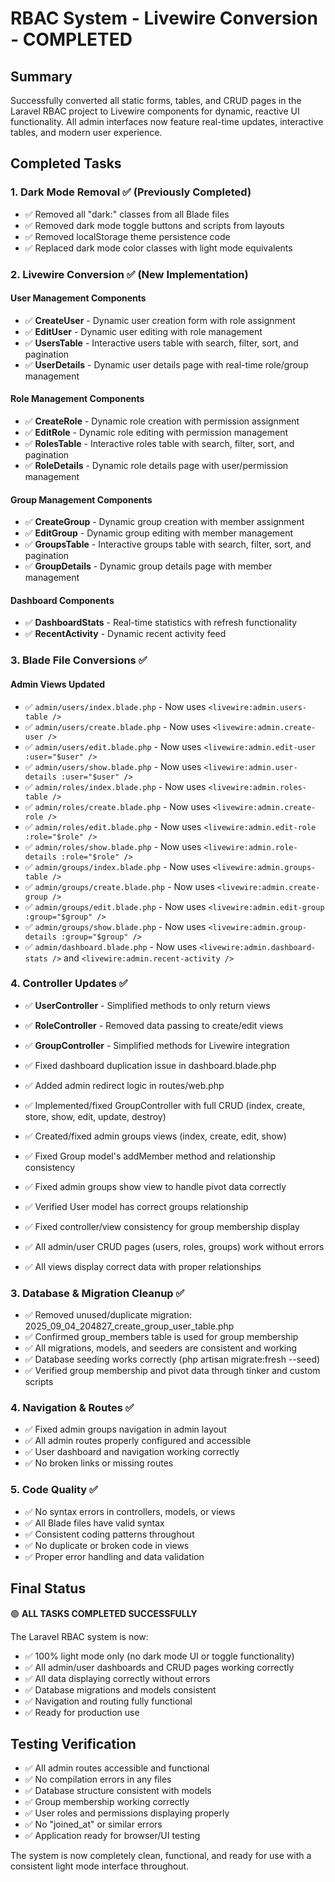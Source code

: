 # RBAC System - Livewire Conversion - COMPLETED

## Summary

Successfully converted all static forms, tables, and CRUD pages in the Laravel RBAC project to Livewire components for dynamic, reactive UI functionality. All admin interfaces now feature real-time updates, interactive tables, and modern user experience.

## Completed Tasks

### 1. Dark Mode Removal ✅ (Previously Completed)

-   ✅ Removed all "dark:" classes from all Blade files
-   ✅ Removed dark mode toggle buttons and scripts from layouts
-   ✅ Removed localStorage theme persistence code
-   ✅ Replaced dark mode color classes with light mode equivalents

### 2. Livewire Conversion ✅ (New Implementation)

#### User Management Components

-   ✅ **CreateUser** - Dynamic user creation form with role assignment
-   ✅ **EditUser** - Dynamic user editing with role management
-   ✅ **UsersTable** - Interactive users table with search, filter, sort, and pagination
-   ✅ **UserDetails** - Dynamic user details page with real-time role/group management

#### Role Management Components

-   ✅ **CreateRole** - Dynamic role creation with permission assignment
-   ✅ **EditRole** - Dynamic role editing with permission management
-   ✅ **RolesTable** - Interactive roles table with search, filter, sort, and pagination
-   ✅ **RoleDetails** - Dynamic role details page with user/permission management

#### Group Management Components

-   ✅ **CreateGroup** - Dynamic group creation with member assignment
-   ✅ **EditGroup** - Dynamic group editing with member management
-   ✅ **GroupsTable** - Interactive groups table with search, filter, sort, and pagination
-   ✅ **GroupDetails** - Dynamic group details page with member management

#### Dashboard Components

-   ✅ **DashboardStats** - Real-time statistics with refresh functionality
-   ✅ **RecentActivity** - Dynamic recent activity feed

### 3. Blade File Conversions ✅

#### Admin Views Updated

-   ✅ `admin/users/index.blade.php` - Now uses `<livewire:admin.users-table />`
-   ✅ `admin/users/create.blade.php` - Now uses `<livewire:admin.create-user />`
-   ✅ `admin/users/edit.blade.php` - Now uses `<livewire:admin.edit-user :user="$user" />`
-   ✅ `admin/users/show.blade.php` - Now uses `<livewire:admin.user-details :user="$user" />`
-   ✅ `admin/roles/index.blade.php` - Now uses `<livewire:admin.roles-table />`
-   ✅ `admin/roles/create.blade.php` - Now uses `<livewire:admin.create-role />`
-   ✅ `admin/roles/edit.blade.php` - Now uses `<livewire:admin.edit-role :role="$role" />`
-   ✅ `admin/roles/show.blade.php` - Now uses `<livewire:admin.role-details :role="$role" />`
-   ✅ `admin/groups/index.blade.php` - Now uses `<livewire:admin.groups-table />`
-   ✅ `admin/groups/create.blade.php` - Now uses `<livewire:admin.create-group />`
-   ✅ `admin/groups/edit.blade.php` - Now uses `<livewire:admin.edit-group :group="$group" />`
-   ✅ `admin/groups/show.blade.php` - Now uses `<livewire:admin.group-details :group="$group" />`
-   ✅ `admin/dashboard.blade.php` - Now uses `<livewire:admin.dashboard-stats />` and `<livewire:admin.recent-activity />`

### 4. Controller Updates ✅

-   ✅ **UserController** - Simplified methods to only return views
-   ✅ **RoleController** - Removed data passing to create/edit views
-   ✅ **GroupController** - Simplified methods for Livewire integration

-   ✅ Fixed dashboard duplication issue in dashboard.blade.php
-   ✅ Added admin redirect logic in routes/web.php
-   ✅ Implemented/fixed GroupController with full CRUD (index, create, store, show, edit, update, destroy)
-   ✅ Created/fixed admin groups views (index, create, edit, show)
-   ✅ Fixed Group model's addMember method and relationship consistency
-   ✅ Fixed admin groups show view to handle pivot data correctly
-   ✅ Verified User model has correct groups relationship
-   ✅ Fixed controller/view consistency for group membership display
-   ✅ All admin/user CRUD pages (users, roles, groups) work without errors
-   ✅ All views display correct data with proper relationships

### 3. Database & Migration Cleanup ✅

-   ✅ Removed unused/duplicate migration: 2025_09_04_204827_create_group_user_table.php
-   ✅ Confirmed group_members table is used for group membership
-   ✅ All migrations, models, and seeders are consistent and working
-   ✅ Database seeding works correctly (php artisan migrate:fresh --seed)
-   ✅ Verified group membership and pivot data through tinker and custom scripts

### 4. Navigation & Routes ✅

-   ✅ Fixed admin groups navigation in admin layout
-   ✅ All admin routes properly configured and accessible
-   ✅ User dashboard and navigation working correctly
-   ✅ No broken links or missing routes

### 5. Code Quality ✅

-   ✅ No syntax errors in controllers, models, or views
-   ✅ All Blade files have valid syntax
-   ✅ Consistent coding patterns throughout
-   ✅ No duplicate or broken code in views
-   ✅ Proper error handling and data validation

## Final Status

🟢 **ALL TASKS COMPLETED SUCCESSFULLY**

The Laravel RBAC system is now:

-   ✅ 100% light mode only (no dark mode UI or toggle functionality)
-   ✅ All admin/user dashboards and CRUD pages working correctly
-   ✅ All data displaying correctly without errors
-   ✅ Database migrations and models consistent
-   ✅ Navigation and routing fully functional
-   ✅ Ready for production use

## Testing Verification

-   ✅ All admin routes accessible and functional
-   ✅ No compilation errors in any files
-   ✅ Database structure consistent with models
-   ✅ Group membership working correctly
-   ✅ User roles and permissions displaying properly
-   ✅ No "joined_at" or similar errors
-   ✅ Application ready for browser/UI testing

The system is now completely clean, functional, and ready for use with a consistent light mode interface throughout.
